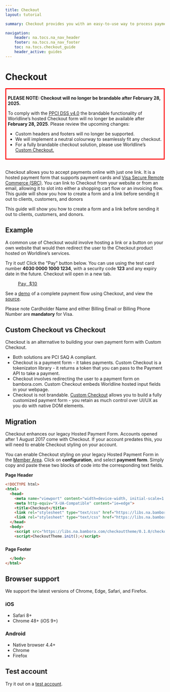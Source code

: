 ```yaml
---
title: Checkout
layout: tutorial

summary: Checkout provides you with an easy-to-use way to process payments on your site.

navigation:
    header: na.tocs.na_nav_header
    footer: na.tocs.na_nav_footer
    toc: na.tocs.checkout_guide
    header_active: guides
---
```


# Checkout

<div style='border-color:red; border-style:solid;padding: 1% 1%' ><p style='font-weight:bold'>PLEASE NOTE: Checkout will no longer be brandable after February 28, 2025.</p> 
 
To comply with the <a href="https://docs-prv.pcisecuritystandards.org/PCI%20DSS/Standard/PCI-DSS-v4_0.pdf" target="\_blank">PPCI DSS v4.0</a> the brandable functionality of Worldline’s hosted Checkout form will no longer be available after <strong>February 28, 2025</strong>. Please review the upcoming changes:
<ul>
  <li>Custom headers and footers will no longer be supported.</li>
  <li>We will implement a neutral colourway to seamlessly fit any checkout.</li>
  <li>For a fully brandable checkout solution, please use Worldline’s <a href="https://dev.na.bambora.com/docs/guides/custom_checkout/" target="\_blank">Custom Checkout.</a></li>
</ul>
</div>

<br>Checkout allows you to accept payments online with just one link. It is a hosted payment form that supports payment cards and [Visa Secure Remote Commerce (SRC)](https://dev.na.bambora.com/docs/guides/visa_checkout). You can link to Checkout from your website or from an email, allowing it to slot into either a shopping cart flow or an invoicing flow.
This guide will show you how to create a form and a link before sending it out to clients, customers, and donors

This guide will show you how to create a form and a link before sending it out to clients, customers, and donors.

## Example
A common use of Checkout would involve hosting a link or a button on your own website that would then redirect the user to the Checkout product hosted on Worldline’s services.

Try it out! Click the "Pay" button below. You can use using the test card number **4030 0000 1000 1234**, with a security code **123** and any expiry date in the future. Checkout will open in a new tab.

<a href="https://web.na.bambora.com/scripts/payment/payment.asp?merchant_id=300204468&trnAmount=10.00&hashValue=198b1de5fae8e1671bdf720cbbf292e15671dfaa" class="btn btn-small"
target="\_blank" style="word-spacing: .3em; letter-spacing: .05em;
        padding-left:40px; padding-right:40px;">Pay $10</a>

See a [demo](https://demo.na.bambora.com/checkout.html) of a complete payment flow using Checkout, and view the [source](https://github.com/bambora/na-payment-apis-demo).

Please note Cardholder Name and either Billing Email or Billing Phone Number are **mandatory** for Visa.

## Custom Checkout vs Checkout

Checkout is an alternative to building your own payment form with Custom Checkout.

* Both solutions are PCI SAQ A compliant.
* Checkout is a payment form - it takes payments. Custom Checkout is a tokenizaton library - it returns a token that you can pass to the Payment API to take a payment.
* Checkout involves redirecting the user to a payment form on bambora.com. Custom Checkout embeds Worldline hosted input fields in your webpage.
* Checkout is not brandable. [Custom Checkout](https://dev.na.bambora.com/docs/guides/custom_checkout/) allows you to build a fully customized payment form - you retain as much control over UI/UX as you do with native DOM elements.

## Migration

Checkout enhances our legacy Hosted Payment Form. Accounts opened after 1 August 2017 come with Checkout. If your account predates this, you will need to enable Checkout styling on your account.

You can enable Checkout styling on your legacy Hosted Payment Form in the [Member Area](https://web.na.bambora.com). Click on **configuration**, and select **payment form**. Simply copy and paste these two blocks of code into the corresponding text fields.

**Page Header**

```html
<!DOCTYPE html>
<html>
  <head>
    <meta name="viewport" content="width=device-width, initial-scale=1.0">
    <meta http-equiv="X-UA-Compatible" content="ie=edge">
    <title>Checkout</title>
    <link rel="stylesheet" type="text/css" href="https://libs.na.bambora.com/checkouttheme/0.1.0/ui.bambora/ui.bambora.1.1.0.css">
    <link rel="stylesheet" type="text/css" href="https://libs.na.bambora.com/checkouttheme/0.1.0/style.css">
  </head>
  <body>
    <script src="https://libs.na.bambora.com/checkouttheme/0.1.0/checkouttheme.min.js"></script>
    <script>CheckoutTheme.init();</script>
```
<div style="margin-bottom:24px;"></div>

**Page Footer**

```html
  </body>
</html>
```
<div style="margin-bottom:24px;"></div>

## Browser support

We support the latest versions of Chrome, Edge, Safari, and Firefox.

### iOS
* Safari 8+
* Chrome 48+ (iOS 9+)

### Android
* Native browser 4.4+
* Chrome
* Firefox


## Test account

Try it out on a [test account](https://dev.na.bambora.com/docs/forms/create_test_merchant_account).
